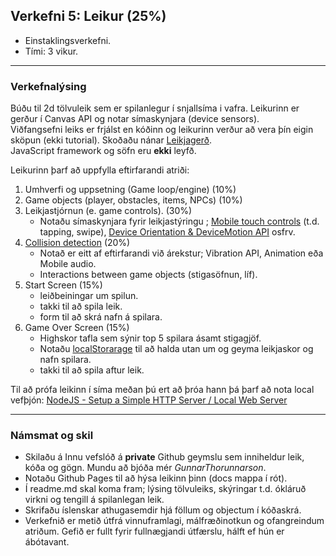 ## Verkefni 5: Leikur (25%) 

- Einstaklingsverkefni. 
- Tími: 3 vikur.

---

### Verkefnalýsing
Búðu til 2d tölvuleik sem er spilanlegur í snjallsíma i vafra. Leikurinn er gerður í Canvas API og notar símaskynjara (device sensors).<br>
Viðfangsefni leiks er frjálst en kóðinn og leikurinn verður að vera þín eigin sköpun (ekki tutorial). Skoðaðu nánar [Leikjagerð](https://github.com/GunnarThorunnarson/FORR3JS05DU/wiki/Leikjager%C3%B0). <br> 
JavaScript framework og söfn eru **ekki** leyfð.

Leikurinn þarf að uppfylla eftirfarandi atriði:

1. Umhverfi og uppsetning (Game loop/engine) (10%)
1. Game objects (player, obstacles, items, NPCs) (10%)
1. Leikjastjórnun (e. game controls). (30%)
   - Notaðu símaskynjara fyrir leikjastýringu ; [Mobile touch controls](https://developer.mozilla.org/en-US/docs/Web/API/Touch_events) (t.d. tapping, swipe), [Device Orientation & DeviceMotion API](https://developer.mozilla.org/en-US/docs/Web/API/Detecting_device_orientation) osfrv.
1. [Collision detection](https://developer.mozilla.org/en-US/docs/Games/Techniques/2D_collision_detection) (20%)
   - Notað er eitt af eftirfarandi við árekstur; Vibration API, Animation eða Mobile audio.
   - Interactions between game objects (stigasöfnun, líf).
1. Start Screen  (15%)
   - leiðbeiningar um spilun.
   - takki til að spila leik. 
   - form til að skrá nafn á spilara.
1. Game Over Screen (15%)
   - Highskor tafla sem sýnir top 5 spilara ásamt stigagjöf.
   - Notaðu [localStorarage](https://developer.mozilla.org/en-US/docs/Web/API/Web_Storage_API) til að halda utan um og geyma leikjaskor og nafn spilara.
   - takki til að spila aftur leik.

Til að prófa leikinn í síma meðan þú ert að þróa hann þá þarf að nota local vefþjón:
[NodeJS - Setup a Simple HTTP Server / Local Web Server](https://jasonwatmore.com/post/2016/06/22/nodejs-setup-simple-http-server-local-web-server)

---

### Námsmat og skil
* Skilaðu á Innu vefslóð á **private** Github geymslu sem inniheldur leik, kóða og gögn. Mundu að bjóða mér _GunnarThorunnarson_. 
* Notaðu Github Pages til að hýsa leikinn þinn (docs mappa í rót).
* Í readme.md skal koma fram; lýsing tölvuleiks, skýringar t.d. ókláruð virkni og tengill á spilanlegan leik.
* Skrifaðu íslenskar athugasemdir hjá föllum og objectum í kóðaskrá.
* Verkefnið er metið útfrá vinnuframlagi, málfræðinotkun og ofangreindum atriðum. Gefið er fullt fyrir fullnægjandi útfærslu, hálft ef hún er ábótavant.

 
 
